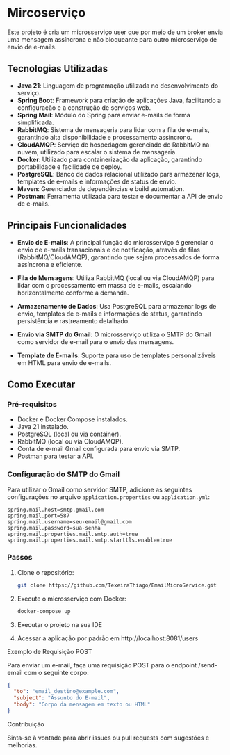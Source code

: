 # Mircoserviço

Este projeto é cria um microsserviço user que por meio de um broker envia uma mensagem assíncrona e não bloqueante para outro microserviço de envio de e-mails. 

## Tecnologias Utilizadas

- **Java 21**: Linguagem de programação utilizada no desenvolvimento do serviço.
- **Spring Boot**: Framework para criação de aplicações Java, facilitando a configuração e a construção de serviços web.
- **Spring Mail**: Módulo do Spring para enviar e-mails de forma simplificada.
- **RabbitMQ**: Sistema de mensageria para lidar com a fila de e-mails, garantindo alta disponibilidade e processamento assíncrono.
- **CloudAMQP**: Serviço de hospedagem gerenciado do RabbitMQ na nuvem, utilizado para escalar o sistema de mensageria.
- **Docker**: Utilizado para containerização da aplicação, garantindo portabilidade e facilidade de deploy.
- **PostgreSQL**: Banco de dados relacional utilizado para armazenar logs, templates de e-mails e informações de status de envio.
- **Maven**: Gerenciador de dependências e build automation.
- **Postman**: Ferramenta utilizada para testar e documentar a API de envio de e-mails.

## Principais Funcionalidades

- **Envio de E-mails**: A principal função do microsserviço é gerenciar o envio de e-mails transacionais e de notificação, através de filas (RabbitMQ/CloudAMQP), garantindo que sejam processados de forma assíncrona e eficiente.
  
- **Fila de Mensagens**: Utiliza RabbitMQ (local ou via CloudAMQP) para lidar com o processamento em massa de e-mails, escalando horizontalmente conforme a demanda.

- **Armazenamento de Dados**: Usa PostgreSQL para armazenar logs de envio, templates de e-mails e informações de status, garantindo persistência e rastreamento detalhado.
- **Envio via SMTP do Gmail**: O microsserviço utiliza o SMTP do Gmail como servidor de e-mail para o envio das mensagens.
- **Template de E-mails**: Suporte para uso de templates personalizáveis em HTML para envio de e-mails.

## Como Executar

### Pré-requisitos
- Docker e Docker Compose instalados.
- Java 21 instalado.
- PostgreSQL (local ou via container).
- RabbitMQ (local ou via CloudAMQP).
- Conta de e-mail Gmail configurada para envio via SMTP.
- Postman para testar a API.
### Configuração do SMTP do Gmail

Para utilizar o Gmail como servidor SMTP, adicione as seguintes configurações no arquivo `application.properties` ou `application.yml`:

```properties
spring.mail.host=smtp.gmail.com
spring.mail.port=587
spring.mail.username=seu-email@gmail.com
spring.mail.password=sua-senha
spring.mail.properties.mail.smtp.auth=true
spring.mail.properties.mail.smtp.starttls.enable=true
```

### Passos

1. Clone o repositório:
   ```bash
   git clone https://github.com/TexeiraThiago/EmailMicroService.git
    ```
2. Execute o microsserviço com Docker:
    ```bash
    docker-compose up
    ```
3. Executar o projeto na sua IDE

4. Acessar a aplicação por padrão em http://localhost:8081/users

Exemplo de Requisição POST

Para enviar um e-mail, faça uma requisição POST para o endpoint /send-email com o seguinte corpo:

```json
{
  "to": "email_destino@example.com",
  "subject": "Assunto do E-mail",
  "body": "Corpo da mensagem em texto ou HTML"
}
```

Contribuição

Sinta-se à vontade para abrir issues ou pull requests com sugestões e melhorias.
